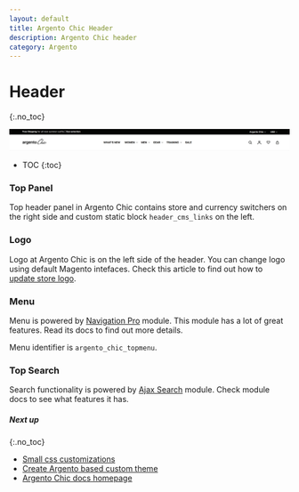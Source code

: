 ```yaml
---
layout: default
title: Argento Chic Header
description: Argento Chic header
category: Argento
---
```


# Header
{:.no_toc}

![Header](/images/m2/argento/chic/header/header.png)

* TOC
{:toc}

### Top Panel

Top header panel in Argento Chic contains store and currency switchers on the right side and custom static block `header_cms_links` on the left.

### Logo

Logo at Argento Chic is on the left side of the header. You can change logo using default Magento intefaces. Check this article to find out how to [update store logo](https://experienceleague.adobe.com/docs/commerce-admin/start/setup/storefront-branding.html#upload-your-logo).

### Menu

Menu is powered by [Navigation Pro](/m2/extensions/navigationpro/) module. This module has a lot of great features. Read its docs to find out more details.

Menu identifier is `argento_chic_topmenu`.


### Top Search

Search functionality is powered by [Ajax Search](/m2/extensions/ajaxsearch/) module. Check module docs to see what features it has.

##### Next up
{:.no_toc}

- [Small css customizations](/m2/argento/customization/custom-css/)
- [Create Argento based custom theme](/m2/argento/customization/custom-theme/)
- [Argento Chic docs homepage](/m2/argento/chic/)
